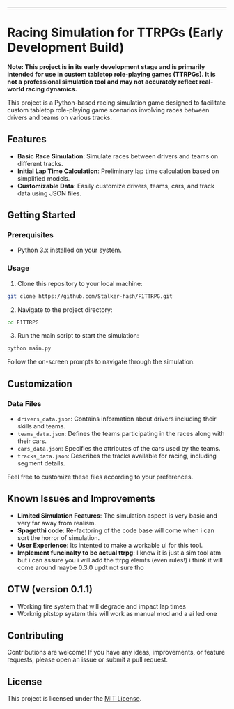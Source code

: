 
---

# Racing Simulation for TTRPGs (Early Development Build)

**Note: This project is in its early development stage and is primarily intended for use in custom tabletop role-playing games (TTRPGs). It is not a professional simulation tool and may not accurately reflect real-world racing dynamics.**

This project is a Python-based racing simulation game designed to facilitate custom tabletop role-playing game scenarios involving races between drivers and teams on various tracks.

## Features

- **Basic Race Simulation**: Simulate races between drivers and teams on different tracks.
- **Initial Lap Time Calculation**: Preliminary lap time calculation based on simplified models.
- **Customizable Data**: Easily customize drivers, teams, cars, and track data using JSON files.

## Getting Started

### Prerequisites

- Python 3.x installed on your system.

### Usage

1. Clone this repository to your local machine:

```bash
git clone https://github.com/Stalker-hash/F1TTRPG.git
```

2. Navigate to the project directory:

```bash
cd F1TTRPG
```

3. Run the main script to start the simulation:

```bash
python main.py
```

Follow the on-screen prompts to navigate through the simulation.

## Customization

### Data Files

- `drivers_data.json`: Contains information about drivers including their skills and teams.
- `teams_data.json`: Defines the teams participating in the races along with their cars.
- `cars_data.json`: Specifies the attributes of the cars used by the teams.
- `tracks_data.json`: Describes the tracks available for racing, including segment details.

Feel free to customize these files according to your preferences.

## Known Issues and Improvements

- **Limited Simulation Features**: The simulation aspect is very basic and very far away from realism.
- **Spagetthi code**: Re-factoring of the code base will come when i can sort the horror of simulation.
- **User Experience**: Its intented to make a workable ui for this tool.
- **Implement funcinalty to be actual ttrpg**: I know it is just a sim tool atm but i can assure you i will add the ttrpg elemts (even rules!) i think it will come around maybe 0.3.0 updt not sure tho

## OTW (version 0.1.1)
- Working tire system that will degrade and impact lap times
- Worknig pitstop system this will work as manual mod and a ai led one

## Contributing

Contributions are welcome! If you have any ideas, improvements, or feature requests, please open an issue or submit a pull request.

## License

This project is licensed under the [MIT License](LICENSE).
